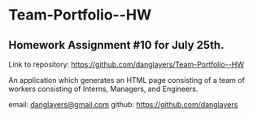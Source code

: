 # Team-Portfolio--HW

## Homework Assignment #10 for July 25th.

Link to repository: https://github.com/danglayers/Team-Portfolio--HW

An application which generates an HTML page consisting of a team of workers consisting of Interns, Managers, and Engineers. 






email: danglayers@gmail.com
github: https://github.com/danglayers